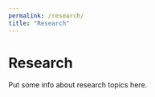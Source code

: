 ```yaml
---
permalink: /research/
title: "Research"
---
```


# Research

Put some info about research topics here.
